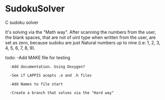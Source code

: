 # SudokuSolver
C sudoku solver

  It's solving via the "Math way".
  After scanning the numbers from the user, the blank spaces, that are not of uint
type when written from the user, are set as zero, because sudoku are just Natural
numbers up to nine (i.e: 1, 2, 3, 4, 5, 6, 7, 8, 9).


todo: -Add MAKE file for testing

      -Add documentation. Using Doxygen?

      -See if LAPPIS acepts .o and .h files

      -Add Names to file start

      -Create a branch that solves via the "Hard way"
